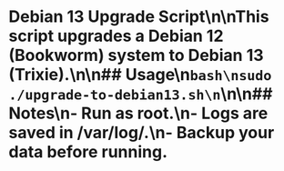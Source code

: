 # Debian 13 Upgrade Script\n\nThis script upgrades a Debian 12 (Bookworm) system to Debian 13 (Trixie).\n\n## Usage\n```bash\nsudo ./upgrade-to-debian13.sh\n```\n\n## Notes\n- Run as root.\n- Logs are saved in /var/log/.\n- Backup your data before running.
